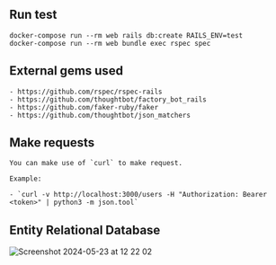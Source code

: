 ## Run test
    docker-compose run --rm web rails db:create RAILS_ENV=test
    docker-compose run --rm web bundle exec rspec spec

## External gems used
    - https://github.com/rspec/rspec-rails
    - https://github.com/thoughtbot/factory_bot_rails
    - https://github.com/faker-ruby/faker
    - https://github.com/thoughtbot/json_matchers

## Make requests
    You can make use of `curl` to make request.

    Example:

    - `curl -v http://localhost:3000/users -H "Authorization: Bearer <token>" | python3 -m json.tool`

## Entity Relational Database
![Screenshot 2024-05-23 at 12 22 02](https://github.com/er-contreras/grades_system/assets/67211919/be0df13e-89bb-4c09-8ed7-b3512f879f0a)

